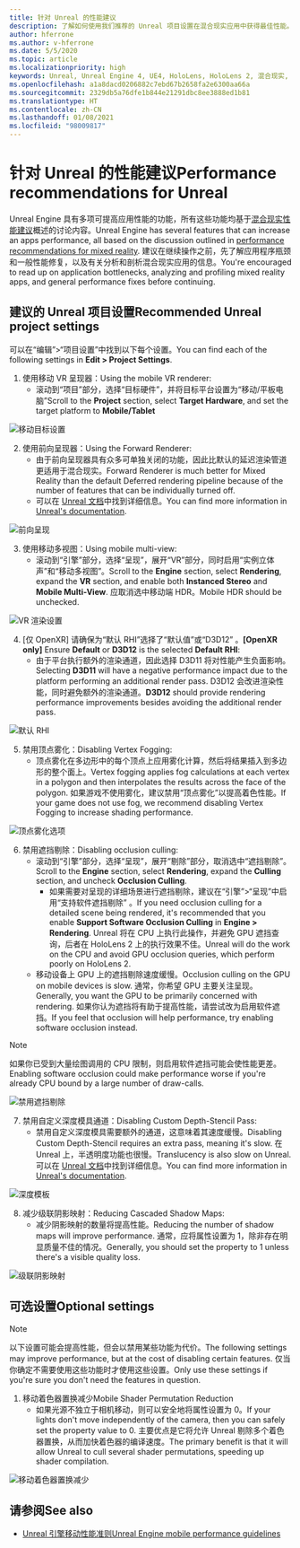 ```yaml
---
title: 针对 Unreal 的性能建议
description: 了解如何使用我们推荐的 Unreal 项目设置在混合现实应用中获得最佳性能。
author: hferrone
ms.author: v-hferrone
ms.date: 5/5/2020
ms.topic: article
ms.localizationpriority: high
keywords: Unreal, Unreal Engine 4, UE4, HoloLens, HoloLens 2, 混合现实, 性能, 优化, 设置, 文档
ms.openlocfilehash: a1a8dacd0206882c7ebd67b2658fa2e6300aa66a
ms.sourcegitcommit: 2329db5a76dfe1b844e21291dbc8ee3888ed1b81
ms.translationtype: HT
ms.contentlocale: zh-CN
ms.lasthandoff: 01/08/2021
ms.locfileid: "98009817"
---
```

# <a name="performance-recommendations-for-unreal"></a><span data-ttu-id="48819-104">针对 Unreal 的性能建议</span><span class="sxs-lookup"><span data-stu-id="48819-104">Performance recommendations for Unreal</span></span>

<span data-ttu-id="48819-105">Unreal Engine 具有多项可提高应用性能的功能，所有这些功能均基于[混合现实性能建议](../platform-capabilities-and-apis/understanding-performance-for-mixed-reality.md)概述的讨论内容。</span><span class="sxs-lookup"><span data-stu-id="48819-105">Unreal Engine has several features that can increase an apps performance, all based on the discussion outlined in [performance recommendations for mixed reality](../platform-capabilities-and-apis/understanding-performance-for-mixed-reality.md).</span></span> <span data-ttu-id="48819-106">建议在继续操作之前，先了解应用程序瓶颈和一般性能修复，以及有关分析和剖析混合现实应用的信息。</span><span class="sxs-lookup"><span data-stu-id="48819-106">You're encouraged to read up on application bottlenecks, analyzing and profiling mixed reality apps, and general performance fixes before continuing.</span></span>

## <a name="recommended-unreal-project-settings"></a><span data-ttu-id="48819-107">建议的 Unreal 项目设置</span><span class="sxs-lookup"><span data-stu-id="48819-107">Recommended Unreal project settings</span></span>

<span data-ttu-id="48819-108">可以在“编辑”>“项目设置”中找到以下每个设置。</span><span class="sxs-lookup"><span data-stu-id="48819-108">You can find each of the following settings in **Edit > Project Settings**.</span></span>

1. <span data-ttu-id="48819-109">使用移动 VR 呈现器：</span><span class="sxs-lookup"><span data-stu-id="48819-109">Using the mobile VR renderer:</span></span>
    * <span data-ttu-id="48819-110">滚动到“项目”部分，选择“目标硬件”，并将目标平台设置为“移动/平板电脑”</span><span class="sxs-lookup"><span data-stu-id="48819-110">Scroll to the **Project** section, select **Target Hardware**, and set the target platform to **Mobile/Tablet**</span></span>

![移动目标设置](images/unreal/performance-recommendations-img-01.png)

2. <span data-ttu-id="48819-112">使用前向呈现器：</span><span class="sxs-lookup"><span data-stu-id="48819-112">Using the Forward Renderer:</span></span> 
    * <span data-ttu-id="48819-113">由于前向呈现器具有众多可单独关闭的功能，因此比默认的延迟渲染管道更适用于混合现实。</span><span class="sxs-lookup"><span data-stu-id="48819-113">Forward Renderer is much better for Mixed Reality than the default Deferred rendering pipeline because of the number of features that can be individually turned off.</span></span> 
    * <span data-ttu-id="48819-114">可以在 [Unreal 文档](https://docs.unrealengine.com/Platforms/VR/DevelopVR/VRPerformance/index.html)中找到详细信息。</span><span class="sxs-lookup"><span data-stu-id="48819-114">You can find more information in [Unreal's documentation](https://docs.unrealengine.com/Platforms/VR/DevelopVR/VRPerformance/index.html).</span></span>

![前向呈现](images/unreal/performance-recommendations-img-04.png)

3. <span data-ttu-id="48819-116">使用移动多视图：</span><span class="sxs-lookup"><span data-stu-id="48819-116">Using mobile multi-view:</span></span>
    * <span data-ttu-id="48819-117">滚动到“引擎”部分，选择“呈现”，展开“VR”部分，同时启用“实例立体声”和“移动多视图”。</span><span class="sxs-lookup"><span data-stu-id="48819-117">Scroll to the **Engine** section, select **Rendering**, expand the **VR** section, and enable both **Instanced Stereo** and **Mobile Multi-View**.</span></span> <span data-ttu-id="48819-118">应取消选中移动端 HDR。</span><span class="sxs-lookup"><span data-stu-id="48819-118">Mobile HDR should be unchecked.</span></span>

![VR 渲染设置](images/unreal/performance-recommendations-img-03.png)

4. <span data-ttu-id="48819-120">[仅 OpenXR] 请确保为“默认 RHI”选择了“默认值”或“D3D12”   。</span><span class="sxs-lookup"><span data-stu-id="48819-120">**[OpenXR only]** Ensure **Default** or **D3D12** is the selected **Default RHI**:</span></span>
    * <span data-ttu-id="48819-121">由于平台执行额外的渲染通道，因此选择 D3D11 将对性能产生负面影响。</span><span class="sxs-lookup"><span data-stu-id="48819-121">Selecting **D3D11** will have a negative performance impact due to the platform performing an additional render pass.</span></span> <span data-ttu-id="48819-122">D3D12 会改进渲染性能，同时避免额外的渲染通道。</span><span class="sxs-lookup"><span data-stu-id="48819-122">**D3D12** should provide rendering performance improvements besides avoiding the additional render pass.</span></span>

![默认 RHI](images/unreal/performance-recommendations-img-09.png)

5. <span data-ttu-id="48819-124">禁用顶点雾化：</span><span class="sxs-lookup"><span data-stu-id="48819-124">Disabling Vertex Fogging:</span></span> 
    * <span data-ttu-id="48819-125">顶点雾化在多边形中的每个顶点上应用雾化计算，然后将结果插入到多边形的整个面上。</span><span class="sxs-lookup"><span data-stu-id="48819-125">Vertex fogging applies fog calculations at each vertex in a polygon and then interpolates the results across the face of the polygon.</span></span> <span data-ttu-id="48819-126">如果游戏不使用雾化，建议禁用“顶点雾化”以提高着色性能。</span><span class="sxs-lookup"><span data-stu-id="48819-126">If your game does not use fog, we recommend disabling Vertex Fogging to increase shading performance.</span></span>

![顶点雾化选项​​](images/unreal/performance-recommendations-img-05.png)

6. <span data-ttu-id="48819-128">禁用遮挡剔除：</span><span class="sxs-lookup"><span data-stu-id="48819-128">Disabling occlusion culling:</span></span>
    * <span data-ttu-id="48819-129">滚动到“引擎”部分，选择“呈现”，展开“剔除”部分，取消选中“遮挡剔除”。</span><span class="sxs-lookup"><span data-stu-id="48819-129">Scroll to the **Engine** section, select **Rendering**, expand the **Culling** section, and uncheck **Occlusion Culling**.</span></span>
        + <span data-ttu-id="48819-130">如果需要对呈现的详细场景进行遮挡剔除，建议在“引擎”>“呈现”中启用“支持软件遮挡剔除” 。</span><span class="sxs-lookup"><span data-stu-id="48819-130">If you need occlusion culling for a detailed scene being rendered, it's recommended that you enable **Support Software Occlusion Culling** in **Engine > Rendering**.</span></span> <span data-ttu-id="48819-131">Unreal 将在 CPU 上执行此操作，并避免 GPU 遮挡查询，后者在 HoloLens 2 上的执行效果不佳。</span><span class="sxs-lookup"><span data-stu-id="48819-131">Unreal will do the work on the CPU and avoid GPU occlusion queries, which perform poorly on HoloLens 2.</span></span>
    * <span data-ttu-id="48819-132">移动设备上 GPU 上的遮挡剔除速度缓慢。</span><span class="sxs-lookup"><span data-stu-id="48819-132">Occlusion culling on the GPU on mobile devices is slow.</span></span> <span data-ttu-id="48819-133">通常，你希望 GPU 主要关注呈现。</span><span class="sxs-lookup"><span data-stu-id="48819-133">Generally, you want the GPU to be primarily concerned with rendering.</span></span> <span data-ttu-id="48819-134">如果你认为遮挡将有助于提高性能，请尝试改为启用软件遮挡。</span><span class="sxs-lookup"><span data-stu-id="48819-134">If you feel that occlusion will help performance, try enabling software occlusion instead.</span></span> 

> [!NOTE]
> <span data-ttu-id="48819-135">如果你已受到大量绘图调用的 CPU 限制，则启用软件遮挡可能会使性能更差。</span><span class="sxs-lookup"><span data-stu-id="48819-135">Enabling software occlusion could make performance worse if you're already CPU bound by a large number of draw-calls.</span></span>

![禁用遮挡剔除](images/unreal/performance-recommendations-img-02.png)

7. <span data-ttu-id="48819-137">禁用自定义深度模具通道：</span><span class="sxs-lookup"><span data-stu-id="48819-137">Disabling Custom Depth-Stencil Pass:</span></span>
    * <span data-ttu-id="48819-138">禁用自定义深度模具需要额外的通道，这意味着其速度缓慢。</span><span class="sxs-lookup"><span data-stu-id="48819-138">Disabling Custom Depth-Stencil requires an extra pass, meaning it's slow.</span></span> <span data-ttu-id="48819-139">在 Unreal 上，半透明度功能也很慢。</span><span class="sxs-lookup"><span data-stu-id="48819-139">Translucency is also slow on Unreal.</span></span> <span data-ttu-id="48819-140">可以在 [Unreal 文档](https://docs.unrealengine.com/Engine/Performance/Guidelines/index.html)中找到详细信息。</span><span class="sxs-lookup"><span data-stu-id="48819-140">You can find more information in [Unreal's documentation](https://docs.unrealengine.com/Engine/Performance/Guidelines/index.html).</span></span>

![深度模板](images/unreal/performance-recommendations-img-06.png)

8. <span data-ttu-id="48819-142">减少级联阴影映射：</span><span class="sxs-lookup"><span data-stu-id="48819-142">Reducing Cascaded Shadow Maps:</span></span> 
    * <span data-ttu-id="48819-143">减少阴影映射的数量将提高性能。</span><span class="sxs-lookup"><span data-stu-id="48819-143">Reducing the number of shadow maps will improve performance.</span></span> <span data-ttu-id="48819-144">通常，应将属性设置为 1，除非存在明显质量不佳的情况。</span><span class="sxs-lookup"><span data-stu-id="48819-144">Generally, you should set the property to 1 unless there's a visible quality loss.</span></span> 

![级联阴影映射](images/unreal/performance-recommendations-img-07.png)

## <a name="optional-settings"></a><span data-ttu-id="48819-146">可选设置</span><span class="sxs-lookup"><span data-stu-id="48819-146">Optional settings</span></span>

> [!NOTE]
> <span data-ttu-id="48819-147">以下设置可能会提高性能，但会以禁用某些功能为代价。</span><span class="sxs-lookup"><span data-stu-id="48819-147">The following settings may improve performance, but at the cost of disabling certain features.</span></span> <span data-ttu-id="48819-148">仅当你确定不需要使用这些功能时才使用这些设置。</span><span class="sxs-lookup"><span data-stu-id="48819-148">Only use these settings if you're sure you don't need the features in question.</span></span>

1. <span data-ttu-id="48819-149">移动着色器置换减少</span><span class="sxs-lookup"><span data-stu-id="48819-149">Mobile Shader Permutation Reduction</span></span>
    * <span data-ttu-id="48819-150">如果光源不独立于相机移动，则可以安全地将属性设置为 0。</span><span class="sxs-lookup"><span data-stu-id="48819-150">If your lights don't move independently of the camera, then you can safely set the property value to 0.</span></span> <span data-ttu-id="48819-151">主要优点是它将允许 Unreal 剔除多个着色器置换，从而加快着色器的编译速度。</span><span class="sxs-lookup"><span data-stu-id="48819-151">The primary benefit is that it will allow Unreal to cull several shader permutations, speeding up shader compilation.</span></span>

![移动着色器置换减少](images/unreal/performance-recommendations-img-08.png)

## <a name="see-also"></a><span data-ttu-id="48819-153">请参阅</span><span class="sxs-lookup"><span data-stu-id="48819-153">See also</span></span>

* [<span data-ttu-id="48819-154">Unreal 引擎移动性能准则</span><span class="sxs-lookup"><span data-stu-id="48819-154">Unreal Engine mobile performance guidelines</span></span>]( https://docs.unrealengine.com/Platforms/Mobile/Performance/index.html)